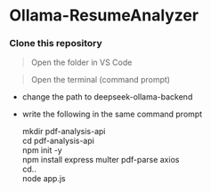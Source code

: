 # Ollama-ResumeAnalyzer

### Clone this repository

> Open the folder in VS Code

> Open the terminal (command prompt)
* change the path to deepseek-ollama-backend
* write the following in the same command prompt

  mkdir pdf-analysis-api <br>
  cd pdf-analysis-api <br>
  npm init -y <br>
  npm install express multer pdf-parse axios <br>
  cd.. <br>
  node app.js <br>


